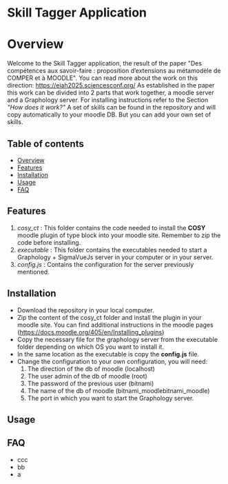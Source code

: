 # Skill Tagger Application
# Overview
Welcome to the Skill Tagger application, the result of the paper "Des compétences aux savoir-faire : proposition d’extensions au métamodèle de COMPER et à MOODLE". You can read more about the work on this direction: https://eiah2025.sciencesconf.org/
As established in the paper this work can be divided into 2 parts that work together, a moodle server and a Graphology server. For installing instructions refer to the Section *"How does it work?"*
A set of skills can be found in the repository and will copy automatically to your moodle DB. But you can add your own set of skills.
## Table of contents
- [Overview](#overview)
- [Features](#features)
- [Installation](#installation)
- [Usage](#usage)
- [FAQ](#faq)
## Features
1. *cosy_ct* : This folder contains the code needed to install the **COSY** moodle plugin of type block into your moodle site. Remember to zip the code before installing.
2. *executable* : This folder contains the executables needed to start a Graphology + SigmaVueJs server in your computer or in your server.
3. *config.js* : Contains the configuration for the server previously mentioned.
## Installation
- Download the repository in your local computer.
- Zip the content of the cosy_ct folder and install the plugin in your moodle site. You can find additional instructions in the moodle pages (https://docs.moodle.org/405/en/Installing_plugins)
- Copy the necessary file for the graphology server from the executable folder depending on which OS you want to install it.
- In the same location as the executable is copy the **config.js** file.
- Change the configuration to your own configuration, you will need:
  1. The direction of the db of moodle (localhost)
  2. The user admin of the db of moodle (root)
  3. The password of the previous user (bitnami)
  4. The name of the db of moodle (bitnami_moodlebitnami_moodle)
  5. The port in which you want to start the Graphology server.
## Usage
## FAQ
- ccc
- bb
- a
